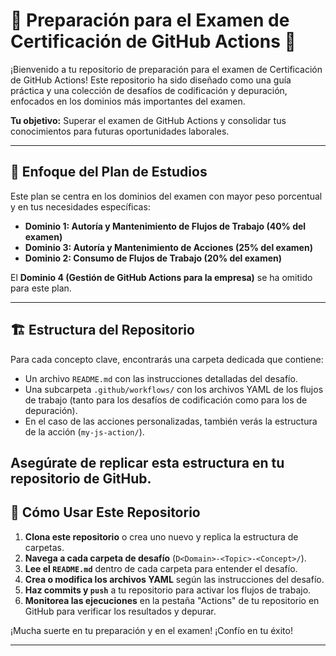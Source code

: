 # 🚀 Preparación para el Examen de Certificación de GitHub Actions 🚀

¡Bienvenido a tu repositorio de preparación para el examen de Certificación de GitHub Actions! Este repositorio ha sido diseñado como una guía práctica y una colección de desafíos de codificación y depuración, enfocados en los dominios más importantes del examen.

**Tu objetivo:** Superar el examen de GitHub Actions y consolidar tus conocimientos para futuras oportunidades laborales.

---

## 🎯 Enfoque del Plan de Estudios

Este plan se centra en los dominios del examen con mayor peso porcentual y en tus necesidades específicas:

* **Dominio 1: Autoría y Mantenimiento de Flujos de Trabajo (40% del examen)**
* **Dominio 3: Autoría y Mantenimiento de Acciones (25% del examen)**
* **Dominio 2: Consumo de Flujos de Trabajo (20% del examen)**

El **Dominio 4 (Gestión de GitHub Actions para la empresa)** se ha omitido para este plan.

---

## 🏗️ Estructura del Repositorio

Para cada concepto clave, encontrarás una carpeta dedicada que contiene:
* Un archivo `README.md` con las instrucciones detalladas del desafío.
* Una subcarpeta `.github/workflows/` con los archivos YAML de los flujos de trabajo (tanto para los desafíos de codificación como para los de depuración).
* En el caso de las acciones personalizadas, también verás la estructura de la acción (`my-js-action/`).

Asegúrate de replicar esta estructura en tu repositorio de GitHub.
---

## 🚀 Cómo Usar Este Repositorio

1.  **Clona este repositorio** o crea uno nuevo y replica la estructura de carpetas.
2.  **Navega a cada carpeta de desafío** (`D<Domain>-<Topic>-<Concept>/`).
3.  **Lee el `README.md`** dentro de cada carpeta para entender el desafío.
4.  **Crea o modifica los archivos YAML** según las instrucciones del desafío.
5.  **Haz commits y `push`** a tu repositorio para activar los flujos de trabajo.
6.  **Monitorea las ejecuciones** en la pestaña "Actions" de tu repositorio en GitHub para verificar los resultados y depurar.

¡Mucha suerte en tu preparación y en el examen! ¡Confío en tu éxito!

---
